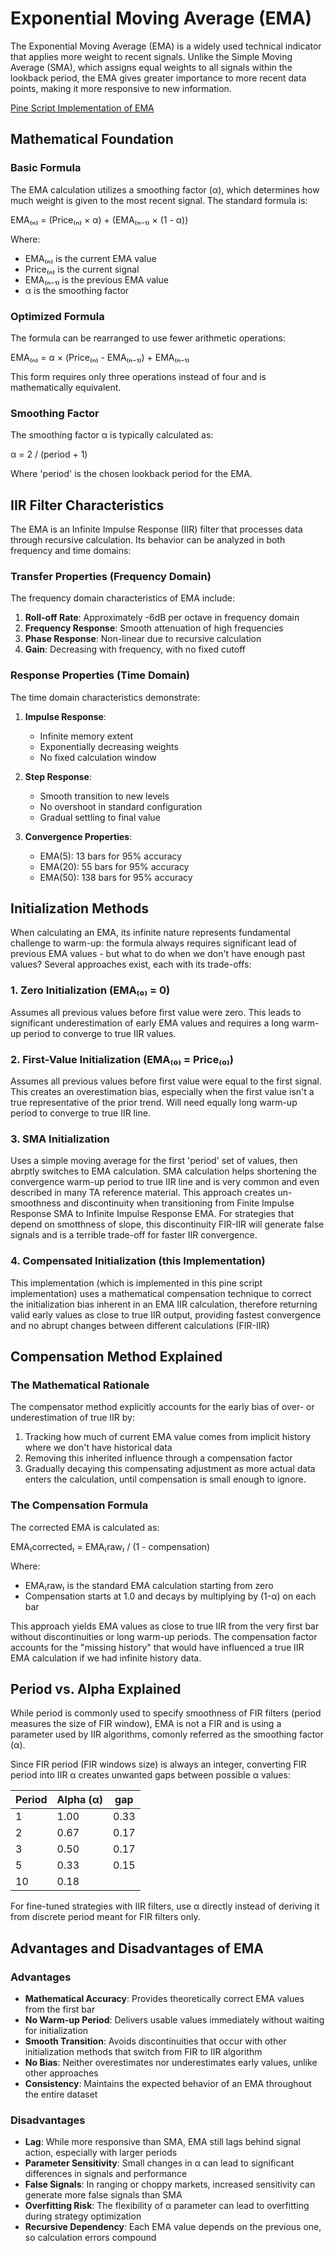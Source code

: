 # Exponential Moving Average (EMA)

The Exponential Moving Average (EMA) is a widely used technical indicator that applies more weight to recent signals. Unlike the Simple Moving Average (SMA), which assigns equal weights to all signals within the lookback period, the EMA gives greater importance to more recent data points, making it more responsive to new information.

[Pine Script Implementation of EMA](https://github.com/mihakralj/pinescript/blob/main/indicators/trends/ema.pine)

## Mathematical Foundation

### Basic Formula

The EMA calculation utilizes a smoothing factor (α), which determines how much weight is given to the most recent signal. The standard formula is:

EMA₍ₙ₎ = (Price₍ₙ₎ × α) + (EMA₍ₙ₋₁₎ × (1 - α))

Where:
- EMA₍ₙ₎ is the current EMA value
- Price₍ₙ₎ is the current signal
- EMA₍ₙ₋₁₎ is the previous EMA value
- α is the smoothing factor

### Optimized Formula

The formula can be rearranged to use fewer arithmetic operations:

EMA₍ₙ₎ = α × (Price₍ₙ₎ - EMA₍ₙ₋₁₎) + EMA₍ₙ₋₁₎

This form requires only three operations instead of four and is mathematically equivalent.

### Smoothing Factor

The smoothing factor α is typically calculated as:

α = 2 / (period + 1)

Where 'period' is the chosen lookback period for the EMA.

## IIR Filter Characteristics

The EMA is an Infinite Impulse Response (IIR) filter that processes data through recursive calculation. Its behavior can be analyzed in both frequency and time domains:

### Transfer Properties (Frequency Domain)

The frequency domain characteristics of EMA include:
1. **Roll-off Rate**: Approximately -6dB per octave in frequency domain
2. **Frequency Response**: Smooth attenuation of high frequencies
3. **Phase Response**: Non-linear due to recursive calculation
4. **Gain**: Decreasing with frequency, with no fixed cutoff

### Response Properties (Time Domain)

The time domain characteristics demonstrate:
1. **Impulse Response**:
   - Infinite memory extent
   - Exponentially decreasing weights
   - No fixed calculation window

2. **Step Response**:
   - Smooth transition to new levels
   - No overshoot in standard configuration
   - Gradual settling to final value

3. **Convergence Properties**:
   - EMA(5): 13 bars for 95% accuracy
   - EMA(20): 55 bars for 95% accuracy
   - EMA(50): 138 bars for 95% accuracy

## Initialization Methods

When calculating an EMA, its infinite nature represents fundamental challenge to warm-up: the formula always requires significant lead of previous EMA values - but what to do when we don't have enough past values? Several approaches exist, each with its trade-offs:

### 1. Zero Initialization (EMA₍₀₎ = 0)

Assumes all previous values before first value were zero. This leads to significant underestimation of early EMA values and requires a long warm-up period to converge to true IIR values.

### 2. First-Value Initialization (EMA₍₀₎ = Price₍₀₎)

Assumes all previous values before first value were equal to the first signal. This creates an overestimation bias, especially when the first value isn't a true representative of the prior trend. Will need equally long warm-up period to converge to true IIR line.

### 3. SMA Initialization

Uses a simple moving average for the first 'period' set of values, then abrptly switches to EMA calculation. SMA calculation helps shortening the convergence warm-up period to true IIR line and is very common and even described in many TA reference material. This approach creates un-smoothness and discontinuity when transitioning from Finite Impulse Response SMA to Infinite Impulse Response EMA. For strategies that depend on smotthness of slope, this discontinuity FIR-IIR will generate false signals and is a terrible trade-off for faster IIR convergence.

### 4. Compensated Initialization (this Implementation)

This implementation (which is implemented in this pine script implementation) uses a mathematical compensation technique to correct the initialization bias inherent in an EMA IIR calculation, therefore returning valid early values as close to true IIR output, providing fastest convergence and no abrupt changes between different calculations (FIR-IIR)

## Compensation Method Explained

### The Mathematical Rationale

The compensator method explicitly accounts for the early bias of over- or underestimation of true IIR by:

1. Tracking how much of current EMA value comes from implicit history where we don't have historical data
2. Removing this inherited influence through a compensation factor
3. Gradually decaying this compensating adjustment as more actual data enters the calculation, until compensation is small enough to ignore.

### The Compensation Formula

The corrected EMA is calculated as:

EMA₍corrected₎ = EMA₍raw₎ / (1 - compensation)

Where:
- EMA₍raw₎ is the standard EMA calculation starting from zero
- Compensation starts at 1.0 and decays by multiplying by (1-α) on each bar

This approach yields EMA values as close to true IIR from the very first bar without discontinuities or long warm-up periods. The compensation factor accounts for the "missing history" that would have influenced a true IIR EMA calculation if we had infinite history data.

## Period vs. Alpha Explained

While period is commonly used to specify smoothness of FIR filters (period measures the size of FIR window), EMA is not a FIR and is using a parameter used by IIR algorithms, comonly referred as the smoothing factor (α).

Since FIR period (FIR windows size) is always an integer, converting FIR period into IIR α creates unwanted gaps between possible α values:

| Period | Alpha (α) | gap  |
|--------|-----------|------|
| 1      | 1.00      | 0.33 |
| 2      | 0.67      | 0.17 |
| 3      | 0.50      | 0.17 |
| 5      | 0.33      | 0.15 |
| 10     | 0.18      |      |

For fine-tuned strategies with IIR filters, use α directly instead of deriving it from discrete period meant for FIR filters only.

## Advantages and Disadvantages of EMA

### Advantages

- **Mathematical Accuracy**: Provides theoretically correct EMA values from the first bar
- **No Warm-up Period**: Delivers usable values immediately without waiting for initialization
- **Smooth Transition**: Avoids discontinuities that occur with other initialization methods that switch from FIR to IIR algorithm
- **No Bias**: Neither overestimates nor underestimates early values, unlike other approaches
- **Consistency**: Maintains the expected behavior of an EMA throughout the entire dataset

### Disadvantages

- **Lag**: While more responsive than SMA, EMA still lags behind signal action, especially with larger periods
- **Parameter Sensitivity**: Small changes in α can lead to significant differences in signals and performance
- **False Signals**: In ranging or choppy markets, increased sensitivity can generate more false signals than SMA
- **Overfitting Risk**: The flexibility of α parameter can lead to overfitting during strategy optimization
- **Recursive Dependency**: Each EMA value depends on the previous one, so calculation errors compound
